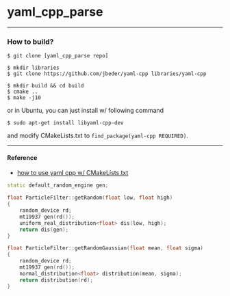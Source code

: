 # yaml_cpp_parse

---

### How to build?

```console
$ git clone [yaml_cpp_parse repo]

$ mkdir libraries
$ git clone https://github.com/jbeder/yaml-cpp libraries/yaml-cpp

$ mkdir build && cd build
$ cmake ..
$ make -j10
```

or in Ubuntu, you can just install w/ following command

```
$ sudo apt-get install libyaml-cpp-dev
```

and modify CMakeLists.txt to ```find_package(yaml-cpp REQUIRED)```.

---

#### Reference
* [how to use yaml cpp w/ CMakeLists.txt](https://www.reddit.com/r/cpp_questions/comments/bdxcp0/im_a_beginner_to_c_help_me_install_and_use/)


```c++
static default_random_engine gen;

float ParticleFilter::getRandom(float low, float high)
{
    random_device rd;
    mt19937 gen(rd());
    uniform_real_distribution<float> dis(low, high);
    return dis(gen);
}

float ParticleFilter::getRandomGaussian(float mean, float sigma)
{
    random_device rd;
    mt19937 gen(rd());
    normal_distribution<float> distribution(mean, sigma);
    return distribution(rd);
}
```
